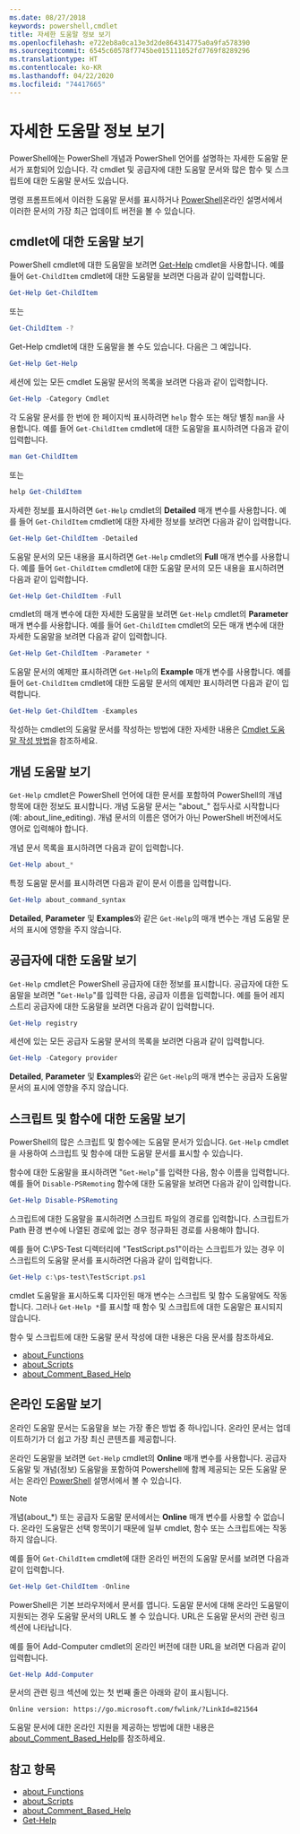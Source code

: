 ```yaml
---
ms.date: 08/27/2018
keywords: powershell,cmdlet
title: 자세한 도움말 정보 보기
ms.openlocfilehash: e722eb8a0ca13e3d2de864314775a0a9fa578390
ms.sourcegitcommit: 6545c60578f7745be015111052fd7769f8289296
ms.translationtype: HT
ms.contentlocale: ko-KR
ms.lasthandoff: 04/22/2020
ms.locfileid: "74417665"
---
```

# <a name="getting-detailed-help-information"></a>자세한 도움말 정보 보기

PowerShell에는 PowerShell 개념과 PowerShell 언어를 설명하는 자세한 도움말 문서가 포함되어 있습니다. 각 cmdlet 및 공급자에 대한 도움말 문서와 많은 함수 및 스크립트에 대한 도움말 문서도 있습니다.

명령 프롬프트에서 이러한 도움말 문서를 표시하거나 [PowerShell](/powershell/scripting/overview)온라인 설명서에서 이러한 문서의 가장 최근 업데이트 버전을 볼 수 있습니다.

## <a name="getting-help-for-cmdlets"></a>cmdlet에 대한 도움말 보기

PowerShell cmdlet에 대한 도움말을 보려면 [Get-Help](/powershell/module/microsoft.powershell.core/Get-Help) cmdlet을 사용합니다. 예를 들어 `Get-ChildItem` cmdlet에 대한 도움말을 보려면 다음과 같이 입력합니다.

```powershell
Get-Help Get-ChildItem
```

또는

```powershell
Get-ChildItem -?
```

Get-Help cmdlet에 대한 도움말을 볼 수도 있습니다. 다음은 그 예입니다.

```powershell
Get-Help Get-Help
```

세션에 있는 모든 cmdlet 도움말 문서의 목록을 보려면 다음과 같이 입력합니다.

```powershell
Get-Help -Category Cmdlet
```

각 도움말 문서를 한 번에 한 페이지씩 표시하려면 `help` 함수 또는 해당 별칭 `man`을 사용합니다.
예를 들어 `Get-ChildItem` cmdlet에 대한 도움말을 표시하려면 다음과 같이 입력합니다.

```powershell
man Get-ChildItem
```

또는

```powershell
help Get-ChildItem
```

자세한 정보를 표시하려면 `Get-Help` cmdlet의 **Detailed** 매개 변수를 사용합니다. 예를 들어 `Get-ChildItem` cmdlet에 대한 자세한 정보를 보려면 다음과 같이 입력합니다.

```powershell
Get-Help Get-ChildItem -Detailed
```

도움말 문서의 모든 내용을 표시하려면 `Get-Help` cmdlet의 **Full** 매개 변수를 사용합니다. 예를 들어 `Get-ChildItem` cmdlet에 대한 도움말 문서의 모든 내용을 표시하려면 다음과 같이 입력합니다.

```powershell
Get-Help Get-ChildItem -Full
```

cmdlet의 매개 변수에 대한 자세한 도움말을 보려면 `Get-Help` cmdlet의 **Parameter** 매개 변수를 사용합니다. 예를 들어 `Get-ChildItem` cmdlet의 모든 매개 변수에 대한 자세한 도움말을 보려면 다음과 같이 입력합니다.

```powershell
Get-Help Get-ChildItem -Parameter *
```

도움말 문서의 예제만 표시하려면 `Get-Help`의 **Example** 매개 변수를 사용합니다.
예를 들어 `Get-ChildItem` cmdlet에 대한 도움말 문서의 예제만 표시하려면 다음과 같이 입력합니다.

```powershell
Get-Help Get-ChildItem -Examples
```

작성하는 cmdlet의 도움말 문서를 작성하는 방법에 대한 자세한 내용은 [Cmdlet 도움말 작성 방법](/powershell/scripting/developer/help/writing-help-for-windows-powershell-cmdlets)을 참조하세요.

## <a name="getting-conceptual-help"></a>개념 도움말 보기

`Get-Help` cmdlet은 PowerShell 언어에 대한 문서를 포함하여 PowerShell의 개념 항목에 대한 정보도 표시합니다. 개념 도움말 문서는 "about_" 접두사로 시작합니다(예: about_line_editing). 개념 문서의 이름은 영어가 아닌 PowerShell 버전에서도 영어로 입력해야 합니다.

개념 문서 목록을 표시하려면 다음과 같이 입력합니다.

```powershell
Get-Help about_*
```

특정 도움말 문서를 표시하려면 다음과 같이 문서 이름을 입력합니다.

```powershell
Get-Help about_command_syntax
```

**Detailed**, **Parameter** 및 **Examples**와 같은 `Get-Help`의 매개 변수는 개념 도움말 문서의 표시에 영향을 주지 않습니다.

## <a name="getting-help-about-providers"></a>공급자에 대한 도움말 보기

`Get-Help` cmdlet은 PowerShell 공급자에 대한 정보를 표시합니다. 공급자에 대한 도움말을 보려면 "`Get-Help`"를 입력한 다음, 공급자 이름을 입력합니다. 예를 들어 레지스트리 공급자에 대한 도움말을 보려면 다음과 같이 입력합니다.

```powershell
Get-Help registry
```

세션에 있는 모든 공급자 도움말 문서의 목록을 보려면 다음과 같이 입력합니다.

```powershell
Get-Help -Category provider
```

**Detailed**, **Parameter** 및 **Examples**와 같은 `Get-Help`의 매개 변수는 공급자 도움말 문서의 표시에 영향을 주지 않습니다.

## <a name="getting-help-about-scripts-and-functions"></a>스크립트 및 함수에 대한 도움말 보기

PowerShell의 많은 스크립트 및 함수에는 도움말 문서가 있습니다. `Get-Help` cmdlet을 사용하여 스크립트 및 함수에 대한 도움말 문서를 표시할 수 있습니다.

함수에 대한 도움말을 표시하려면 "`Get-Help`"를 입력한 다음, 함수 이름을 입력합니다. 예를 들어 `Disable-PSRemoting` 함수에 대한 도움말을 보려면 다음과 같이 입력합니다.

```powershell
Get-Help Disable-PSRemoting
```

스크립트에 대한 도움말을 표시하려면 스크립트 파일의 경로를 입력합니다. 스크립트가 Path 환경 변수에 나열된 경로에 없는 경우 정규화된 경로를 사용해야 합니다.

예를 들어 C:\\PS-Test 디렉터리에 "TestScript.ps1"이라는 스크립트가 있는 경우 이 스크립트의 도움말 문서를 표시하려면 다음과 같이 입력합니다.

```powershell
Get-Help c:\ps-test\TestScript.ps1
```

cmdlet 도움말을 표시하도록 디자인된 매개 변수는 스크립트 및 함수 도움말에도 작동합니다. 그러나 `Get-Help *`를 표시할 때 함수 및 스크립트에 대한 도움말은 표시되지 않습니다.

함수 및 스크립트에 대한 도움말 문서 작성에 대한 내용은 다음 문서를 참조하세요.

- [about_Functions](/powershell/module/microsoft.powershell.core/about/about_functions)
- [about_Scripts](/powershell/module/microsoft.powershell.core/about/about_scripts)
- [about_Comment_Based_Help](/powershell/module/microsoft.powershell.core/about/about_comment_based_help)

## <a name="getting-help-online"></a>온라인 도움말 보기

온라인 도움말 문서는 도움말을 보는 가장 좋은 방법 중 하나입니다. 온라인 문서는 업데이트하기가 더 쉽고 가장 최신 콘텐츠를 제공합니다.

온라인 도움말을 보려면 `Get-Help` cmdlet의 **Online** 매개 변수를 사용합니다. 공급자 도움말 및 개념(정보) 도움말을 포함하여 Powershell에 함께 제공되는 모든 도움말 문서는 온라인 [PowerShell](/powershell/scripting/powershell-scripting) 설명서에서 볼 수 있습니다.

> [!NOTE]
> 개념(about_\*) 또는 공급자 도움말 문서에서는 **Online** 매개 변수를 사용할 수 없습니다.
> 온라인 도움말은 선택 항목이기 때문에 일부 cmdlet, 함수 또는 스크립트에는 작동하지 않습니다.

예를 들어 `Get-ChildItem` cmdlet에 대한 온라인 버전의 도움말 문서를 보려면 다음과 같이 입력합니다.

```powershell
Get-Help Get-ChildItem -Online
```

PowerShell은 기본 브라우저에서 문서를 엽니다. 도움말 문서에 대해 온라인 도움말이 지원되는 경우 도움말 문서의 URL도 볼 수 있습니다. URL은 도움말 문서의 관련 링크 섹션에 나타납니다.

예를 들어 Add-Computer cmdlet의 온라인 버전에 대한 URL을 보려면 다음과 같이 입력합니다.

```powershell
Get-Help Add-Computer
```

문서의 관련 링크 섹션에 있는 첫 번째 줄은 아래와 같이 표시됩니다.

```Output
Online version: https://go.microsoft.com/fwlink/?LinkId=821564
```

도움말 문서에 대한 온라인 지원을 제공하는 방법에 대한 내용은 [about_Comment_Based_Help](/powershell/module/microsoft.powershell.core/about/about_comment_based_help)를 참조하세요.

## <a name="see-also"></a>참고 항목

- [about_Functions](/powershell/module/microsoft.powershell.core/about/about_functions)
- [about_Scripts](/powershell/module/microsoft.powershell.core/about/about_scripts)
- [about_Comment_Based_Help](/powershell/module/microsoft.powershell.core/about/about_comment_based_help)
- [Get-Help](/powershell/module/microsoft.powershell.core/get-help)
